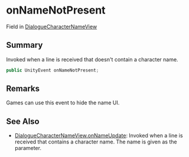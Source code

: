# onNameNotPresent

Field in [DialogueCharacterNameView](yarn.unity.dialoguecharacternameview.md)

## Summary

Invoked when a line is received that doesn't contain a character name.

```csharp
public UnityEvent onNameNotPresent;
```

## Remarks

Games can use this event to hide the name UI.

## See Also

* [DialogueCharacterNameView.onNameUpdate](yarn.unity.dialoguecharacternameview.onnameupdate.md): Invoked when a line is received that contains a character name. The name is given as the parameter.
